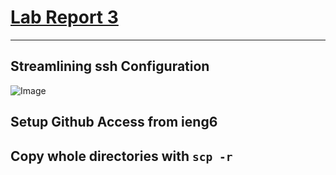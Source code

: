 # [Lab Report 3](https://kl2024.github.io/cse15l-lab-reports/lab-report-2-week-6.html)
---
## Streamlining ssh Configuration
![Image](https://user-images.githubusercontent.com/103288212/165167651-3211b043-a2e1-4b89-8d87-f1a1146411f3.png)

## Setup Github Access from ieng6

## Copy whole directories with `scp -r`
